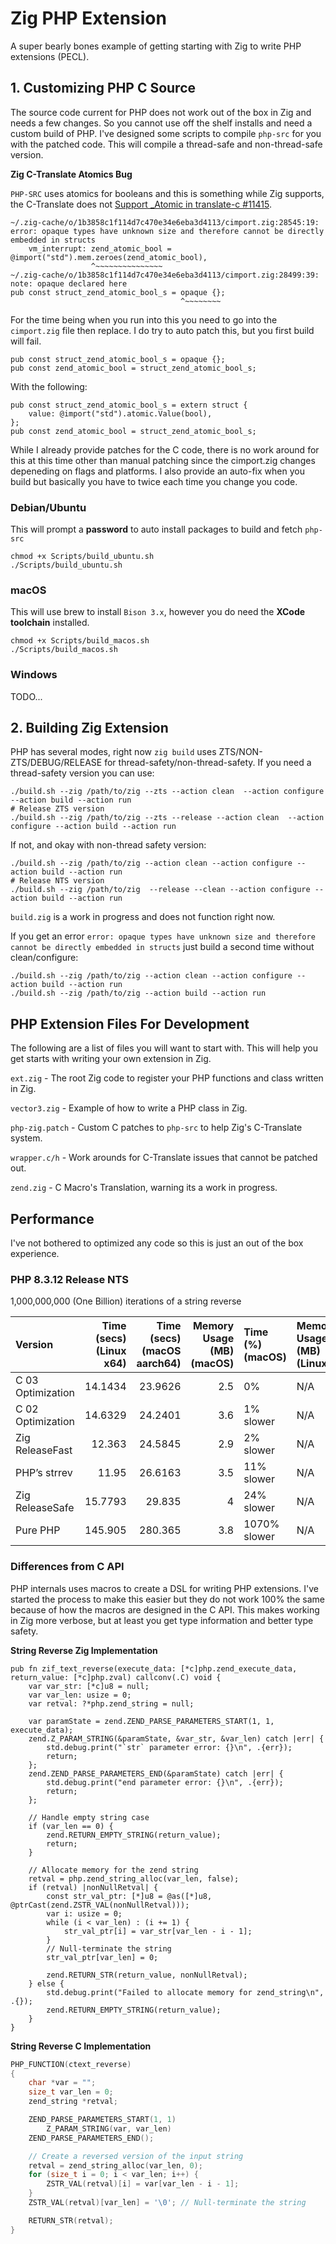 # Zig PHP Extension

A super bearly bones example of getting starting with Zig to write PHP extensions (PECL).

## 1. Customizing PHP C Source

The source code current for PHP does not work out of the box in Zig and needs a few changes. So you cannot use off the shelf installs and need a custom build of PHP. I've designed some scripts to compile `php-src` for you with the patched code. This will compile a thread-safe and non-thread-safe version.

**Zig C-Translate Atomics Bug**

`PHP-SRC` uses atomics for booleans and this is something while Zig supports, the C-Translate does not [Support _Atomic in translate-c #11415](https://github.com/ziglang/zig/issues/11415).

```
~/.zig-cache/o/1b3858c1f114d7c470e34e6eba3d4113/cimport.zig:28545:19: error: opaque types have unknown size and therefore cannot be directly embedded in structs
    vm_interrupt: zend_atomic_bool = @import("std").mem.zeroes(zend_atomic_bool),
                  ^~~~~~~~~~~~~~~~
~/.zig-cache/o/1b3858c1f114d7c470e34e6eba3d4113/cimport.zig:28499:39: note: opaque declared here
pub const struct_zend_atomic_bool_s = opaque {};
                                      ^~~~~~~~~
```

For the time being when you run into this you need to go into the `cimport.zig` file then replace. I do try to auto patch this, but you first build will fail.

```zig
pub const struct_zend_atomic_bool_s = opaque {};
pub const zend_atomic_bool = struct_zend_atomic_bool_s;
```

With the following:

```zig
pub const struct_zend_atomic_bool_s = extern struct {
    value: @import("std").atomic.Value(bool),
};
pub const zend_atomic_bool = struct_zend_atomic_bool_s;
```

While I already provide patches for the C code, there is no work around for this at this time other than manual patching since the cimport.zig changes depeneding on flags and platforms. I also provide an auto-fix when you build but basically you have to twice each time you change you code.

### Debian/Ubuntu

This will prompt a **password** to auto install packages to build and fetch `php-src`

    chmod +x Scripts/build_ubuntu.sh
    ./Scripts/build_ubuntu.sh

### macOS

This will use brew to install `Bison 3.x`, however you do need the **XCode toolchain** installed.

    chmod +x Scripts/build_macos.sh
    ./Scripts/build_macos.sh

### Windows

TODO...

## 2. Building Zig Extension

PHP has several modes, right now `zig build` uses ZTS/NON-ZTS/DEBUG/RELEASE for thread-safety/non-thread-safety. If you need a thread-safety version you can use:

    ./build.sh --zig /path/to/zig --zts --action clean  --action configure --action build --action run
    # Release ZTS version
    ./build.sh --zig /path/to/zig --zts --release --action clean  --action configure --action build --action run

If not, and okay with non-thread safety version:

    ./build.sh --zig /path/to/zig --action clean --action configure --action build --action run
    # Release NTS version
    ./build.sh --zig /path/to/zig  --release --clean --action configure --action build --action run

`build.zig` is a work in progress and does not function right now.


If you get an error `error: opaque types have unknown size and therefore cannot be directly embedded in structs` just build a second time without clean/configure:

    ./build.sh --zig /path/to/zig --action clean --action configure --action build --action run
    ./build.sh --zig /path/to/zig --action build --action run

## PHP Extension Files For Development

The following are a list of files you will want to start with. This will help you get starts with writing your own extension in Zig.

`ext.zig` - The root Zig code to register your PHP functions and class written in Zig.

`vector3.zig` - Example of how to write a PHP class in Zig.

`php-zig.patch` - Custom C patches to `php-src` to help Zig's C-Translate system.

`wrapper.c/h` - Work arounds for C-Translate issues that cannot be patched out.

`zend.zig` - C Macro's Translation, warning its a work in progress.


## Performance

I've not bothered to optimized any code so this is just an out of the box experience.

### PHP 8.3.12 Release NTS

1,000,000,000 (One Billion) iterations of a string reverse

| Version           | Time (secs) (Linux x64) | Time (secs) (macOS aarch64) |   Memory Usage (MB) (macOS) | Time (%) (macOS) | Memory Usage (MB) (Linux)   | Time (%) (Linux) |
|:------------------|------------------------:|----------------------------:|----------------------------:|:-----------------|:----------------------------|:-----------------|
| C 03 Optimization |                 14.1434 |                     23.9626 |                         2.5 | 0%               | N/A                         | 18.35% slower    |
| C 02 Optimization |                 14.6329 |                     24.2401 |                         3.6 | 1% slower        | N/A                         | 22.45% slower    |
| Zig ReleaseFast   |                  12.363 |                     24.5845 |                         2.9 | 2% slower        | N/A                         | 3.46% slower     |
| PHP’s strrev      |                   11.95 |                     26.6163 |                         3.5 | 11% slower       | N/A                         | 0% slower        |
| Zig ReleaseSafe   |                 15.7793 |                      29.835 |                         4   | 24% slower       | N/A                         | 32.04% slower    |
| Pure PHP          |                 145.905 |                     280.365 |                         3.8 | 1070% slower     | N/A                         | 1120.96% slower  |


### Differences from C API

PHP internals uses macros to create a DSL for writing PHP extensions. I've started the process to make this easier but they do not work 100% the same because
of how the macros are designed in the C API. This makes working in Zig more verbose, but at least you get type information and better type safety.

**String Reverse Zig Implementation**

```zig
pub fn zif_text_reverse(execute_data: [*c]php.zend_execute_data, return_value: [*c]php.zval) callconv(.C) void {
    var var_str: [*c]u8 = null;
    var var_len: usize = 0;
    var retval: ?*php.zend_string = null;

    var paramState = zend.ZEND_PARSE_PARAMETERS_START(1, 1, execute_data);
    zend.Z_PARAM_STRING(&paramState, &var_str, &var_len) catch |err| {
        std.debug.print("`str` parameter error: {}\n", .{err});
        return;
    };
    zend.ZEND_PARSE_PARAMETERS_END(&paramState) catch |err| {
        std.debug.print("end parameter error: {}\n", .{err});
        return;
    };

    // Handle empty string case
    if (var_len == 0) {
        zend.RETURN_EMPTY_STRING(return_value);
        return;
    }

    // Allocate memory for the zend string
    retval = php.zend_string_alloc(var_len, false);
    if (retval) |nonNullRetval| {
        const str_val_ptr: [*]u8 = @as([*]u8, @ptrCast(zend.ZSTR_VAL(nonNullRetval)));
        var i: usize = 0;
        while (i < var_len) : (i += 1) {
            str_val_ptr[i] = var_str[var_len - i - 1];
        }
        // Null-terminate the string
        str_val_ptr[var_len] = 0;

        zend.RETURN_STR(return_value, nonNullRetval);
    } else {
        std.debug.print("Failed to allocate memory for zend_string\n", .{});
        zend.RETURN_EMPTY_STRING(return_value);
    }
}
```

**String Reverse C Implementation**

```c
PHP_FUNCTION(ctext_reverse)
{
	char *var = "";
	size_t var_len = 0;
	zend_string *retval;

	ZEND_PARSE_PARAMETERS_START(1, 1)
		Z_PARAM_STRING(var, var_len)
	ZEND_PARSE_PARAMETERS_END();

	// Create a reversed version of the input string
	retval = zend_string_alloc(var_len, 0);
	for (size_t i = 0; i < var_len; i++) {
		ZSTR_VAL(retval)[i] = var[var_len - i - 1];
	}
	ZSTR_VAL(retval)[var_len] = '\0'; // Null-terminate the string

	RETURN_STR(retval);
}
```
